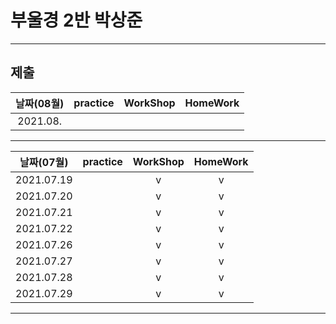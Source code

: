 # 부울경 2반 박상준

---
## 제출
| 날짜(08월) | practice | WorkShop | HomeWork |
| :--------: | :------: | :------: | :------: |
|  2021.08.  |          |          |          |
---
| 날짜(07월) | practice | WorkShop | HomeWork |
| :--------: | :------: | :------: | :------: |
| 2021.07.19 |          |    v     |    v     |
| 2021.07.20 |          |    v     |    v     |
| 2021.07.21 |          |    v     |    v     |
| 2021.07.22 |          |    v     |    v     |
| 2021.07.26 |          |    v     |    v     |
| 2021.07.27 |          |    v     |    v     |
| 2021.07.28 |          |    v     |    v     |
| 2021.07.29 |          |    v     |    v     |

---

